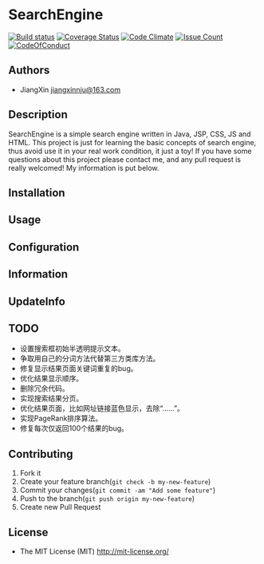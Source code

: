 # SearchEngine

[![Build status](https://ci.appveyor.com/api/projects/status/m5r92mlo6874n877/branch/master?svg=true)](https://ci.appveyor.com/project/jiangxincode/searchengine/branch/master)
[![Coverage Status](https://coveralls.io/repos/github/jiangxincode/SearchEngine/badge.svg?branch=master)](https://coveralls.io/github/jiangxincode/SearchEngine?branch=master)
[![Code Climate](https://codeclimate.com/github/jiangxincode/SearchEngine/badges/gpa.svg)](https://codeclimate.com/github/jiangxincode/SearchEngine)
[![Issue Count](https://codeclimate.com/github/jiangxincode/SearchEngine/badges/issue_count.svg)](https://codeclimate.com/github/jiangxincode/SearchEngine)
[![CodeOfConduct](https://img.shields.io/badge/code%20of%20conduct-1.3.0-ff69b4.svg)](http://contributor-covenant.org/version/1/3/0/)

## Authors

+ JiangXin jiangxinnju@163.com

## Description

SearchEngine is a simple search engine written in Java, JSP, CSS, JS and HTML. This project is just for learning the basic concepts of search engine, thus avoid use it in your real work condition, it just a toy! If you have some questions about this project please contact me, and any pull request is really welcomed! My information is put below.

## Installation

## Usage

## Configuration

## Information

## UpdateInfo


## TODO

* 设置搜索框初始半透明提示文本。
* 争取用自己的分词方法代替第三方类库方法。
* 修复显示结果页面关键词重复的bug。
* 优化结果显示顺序。
* 删除冗余代码。
* 实现搜索结果分页。
* 优化结果页面，比如网址链接蓝色显示，去除“……”。
* 实现PageRank排序算法。
* 修复每次仅返回100个结果的bug。

## Contributing

1. Fork it
2. Create your feature branch(`git check -b my-new-feature`)
3. Commit your changes(`git commit -am "Add some feature"`)
4. Push to the branch(`git push origin my-new-feature`)
5. Create new Pull Request

## License

+ The MIT License (MIT) http://mit-license.org/
